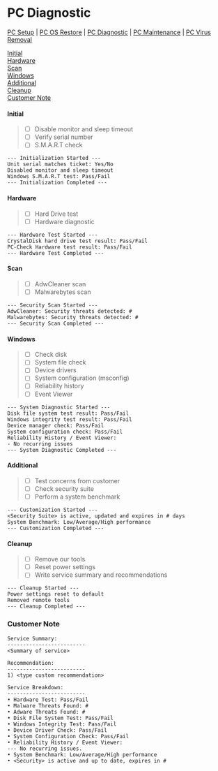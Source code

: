 # PC Diagnostic

[PC Setup](https://github.com/justinchapdelaine/IT-Resources/blob/master/Documentation/Checklist/PC-Setup.md#pc-setup) | 
[PC OS Restore](https://github.com/justinchapdelaine/IT-Resources/blob/master/Documentation/Checklist/PC-OS-Restore.md#pc-os-restore) | 
[PC Diagnostic](https://github.com/justinchapdelaine/IT-Resources/blob/master/Documentation/Checklist/PC-Diagnostic.md#pc-diagnostic) | 
[PC Maintenance](https://github.com/justinchapdelaine/IT-Resources/blob/master/Documentation/Checklist/PC-Maintenance.md#pc-maintenance) | 
[PC Virus Removal](https://github.com/justinchapdelaine/IT-Resources/blob/master/Documentation/Checklist/PC-Virus-Removal.md#pc-virus-removal)

[Initial](#initial) <br>
[Hardware](#hardware) <br>
[Scan](#scan) <br>
[Windows](#windows) <br>
[Additional](#additional) <br>
[Cleanup](#cleanup)<br>
[Customer Note](#customer-note) <br>

#### Initial
> - [ ] Disable monitor and sleep timeout
> - [ ] Verify serial number 
> - [ ] S.M.A.R.T check

```
--- Initialization Started ---
Unit serial matches ticket: Yes/No
Disabled monitor and sleep timeout
Windows S.M.A.R.T test: Pass/Fail 
--- Initialization Completed ---
```

#### Hardware
> - [ ] Hard Drive test
> - [ ] Hardware diagnostic

```
--- Hardware Test Started ---
CrystalDisk hard drive test result: Pass/Fail
PC-Check Hardware test result: Pass/Fail
--- Hardware Test Completed ---
```

#### Scan
> - [ ] AdwCleaner scan
> - [ ] Malwarebytes scan

```
--- Security Scan Started ---
AdwCleaner: Security threats detected: #
Malwarebytes: Security threats detected: #
--- Security Scan Completed ---
```

#### Windows
> - [ ] Check disk
> - [ ] System file check
> - [ ] Device drivers
> - [ ] System configuration (msconfig)
> - [ ] Reliability history
> - [ ] Event Viewer

```
--- System Diagnostic Started ---
Disk file system test result: Pass/Fail
Windows integrity test result: Pass/Fail
Device manager check: Pass/Fail
System configuration check: Pass/Fail
Reliability History / Event Viewer:
- No recurring issues
--- System Diagnostic Completed ---
```

#### Additional
> - [ ] Test concerns from customer
> - [ ] Check security suite
> - [ ] Perform a system benchmark

```
--- Customization Started ---
<Security Suite> is active, updated and expires in # days
System Benchmark: Low/Average/High performance
--- Customization Completed ---
```

#### Cleanup
> - [ ] Remove our tools
> - [ ] Reset power settings
> - [ ] Write service summary and recommendations

```
--- Cleanup Started ---
Power settings reset to default
Removed remote tools
--- Cleanup Completed ---
```

### Customer Note
```
Service Summary:
-------------------------
<Summary of service>

Recommendation:
-------------------------
1) <type custom recommendation>

Service Breakdown:
-------------------------
• Hardware Test: Pass/Fail
• Malware Threats Found: #
• Adware Threats Found: #
• Disk File System Test: Pass/Fail
• Windows Integrity Test: Pass/Fail
• Device Driver Check: Pass/Fail
• System Configuration Check: Pass/Fail
• Reliability History / Event Viewer: 
--- No recurring issues.
• System Benchmark: Low/Average/High performance
• <Security> is active and up to date, expires in #
```
